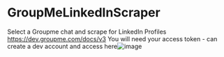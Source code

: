 # GroupMeLinkedInScraper
Select a Groupme chat and scrape for LinkedIn Profiles
https://dev.groupme.com/docs/v3
You will need your access token - can create a dev account and access here![image](https://github.com/user-attachments/assets/76b7a8e9-488e-46e0-995b-ec8494d8b0bf)
